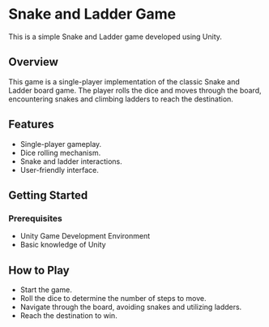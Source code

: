 # Snake and Ladder Game

This is a simple Snake and Ladder game developed using Unity.

## Overview

This game is a single-player implementation of the classic Snake and Ladder board game. The player rolls the dice and moves through the board, encountering snakes and climbing ladders to reach the destination.

## Features

- Single-player gameplay.
- Dice rolling mechanism.
- Snake and ladder interactions.
- User-friendly interface.

## Getting Started

### Prerequisites

- Unity Game Development Environment
- Basic knowledge of Unity

## How to Play
- Start the game.
- Roll the dice to determine the number of steps to move.
- Navigate through the board, avoiding snakes and utilizing ladders.
- Reach the destination to win.
